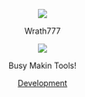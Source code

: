 <p align="center">  
<img src="https://cdn.discordapp.com/attachments/846457509509857320/923615104715604008/GIF-211219_175026.gif">
</p>
<p align="center">
    Wrath777
<p align="center">  
<img src="https://komarev.com/ghpvc/?username=Icognito777&color=grey">
</p>
<p align="center">
Busy Makin Tools!
<p align="center">
    <a href="https://discord.gg/hrFgrcUPgJ">Development</a>

